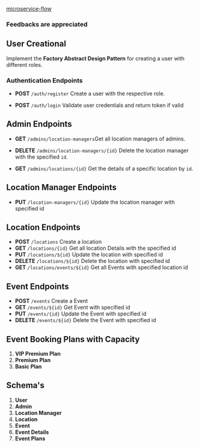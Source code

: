
[microservice-flow](https://app.eraser.io/workspace/paH88tq70X1Yss9jXEpb)


### Feedbacks are appreciated


## User Creational
Implement the **Factory Abstract Design Pattern** for creating a user with different roles.

### Authentication Endpoints
- **POST** `/auth/register` Create a user with the respective role.

- **POST** `/auth/login` Validate user credentials and return token if valid

## Admin Endpoints

- **GET** `/admins/location-managers`Get all location managers of admins.

- **DELETE** `/admins/location-managers/{id}` Delete the location manager with the specified `id`.

- **GET** `/admins/locations/{id}` Get the details of a specific location by `id`.



## Location Manager Endpoints

- **PUT**  `/location-managers/{id}`  Update the location manager with specified id



## Location Endpoints

- **POST**  `/locations` Create a location
- **GET**   `/locations/{id}` Get all location Details with the specified id
- **PUT**   `/locations/${id}` Update the location with specified id
- **DELETE** `/locations/${id}` Delete the location with specified id
- **GET**   `/locations/events/${id}` Get all Events with specified location id


## Event Endpoints

- **POST**  `/events` Create a Event
- **GET**   `/events/${id}` Get Event with specified id
- **PUT**   `/events/{id}` Update the Event with specified id
- **DELETE** `/events/${id}` Delete the Event with specified id


## Event Booking Plans with Capacity

1. **VIP Premium Plan**
2. **Premium Plan**
3. **Basic Plan**




## Schema's
1. **User**
2. **Admin**
3. **Location Manager**
4. **Location**
4. **Event**
5. **Event Details**
6. **Event Plans**
